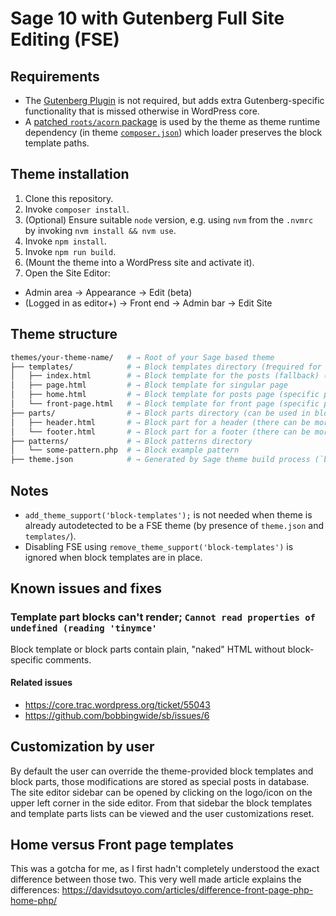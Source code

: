 # Sage 10 with Gutenberg Full Site Editing (FSE)

## Requirements

- The [Gutenberg Plugin](https://wordpress.org/plugins/gutenberg/) is not required, but adds extra Gutenberg-specific functionality that is missed otherwise in WordPress core.
- A [patched `roots/acorn` package](https://github.com/roots/acorn/pull/141) is used by the theme as theme runtime dependency (in theme [`composer.json`](https://github.com/strarsis/sage10-fse/blob/master/composer.json#L43-L49)) which loader preserves the block template paths.

## Theme installation

1. Clone this repository.
2. Invoke `composer install`.
3. (Optional) Ensure suitable `node` version, e.g. using `nvm` from the `.nvmrc` by invoking `nvm install && nvm use`.
4. Invoke `npm install`.
5. Invoke `npm run build`.
6. (Mount the theme into a WordPress site and activate it).
7. Open the Site Editor:
  - Admin area → Appearance → Edit (beta)
  - (Logged in as editor+) → Front end → Admin bar → Edit Site

## Theme structure

```sh
themes/your-theme-name/   # → Root of your Sage based theme
├── templates/            # → Block templates directory (❗required for a FSE theme (for the `index.php` inside)) (formerly named `block-templates`)
│   ├── index.html        # → Block template for the posts (fallback) (❗required for a FSE theme)
│   ├── page.html         # → Block template for singular page
│   ├── home.html         # → Block template for posts page (specific page selected as blog page)
│   └── front-page.html   # → Block template for front page (specific page selected as front page)
├── parts/                # → Block parts directory (can be used in block templates, among others) (formerly named `block-parts`)
│   ├── header.html       # → Block part for a header (there can be more headers, if needed)
│   └── footer.html       # → Block part for a footer (there can be more footers, if needed)
├── patterns/             # → Block patterns directory
│   └── some-pattern.php  # → Block example pattern
├── theme.json            # → Generated by Sage theme build process (`bud`) or directly edited (❗required for a FSE theme)
```

## Notes

- `add_theme_support('block-templates');` is not needed when theme is already autodetected to be a FSE theme (by presence of `theme.json` and `templates/`).
- Disabling FSE using `remove_theme_support('block-templates')` is ignored when block templates are in place.

## Known issues and fixes

### Template part blocks can't render; `Cannot read properties of undefined (reading 'tinymce'`

Block template or block parts contain plain, "naked" HTML without block-specific comments.

#### Related issues

- <https://core.trac.wordpress.org/ticket/55043>
- <https://github.com/bobbingwide/sb/issues/6>

## Customization by user
By default the user can override the theme-provided block templates and block parts, those modifications are stored as special posts in database.
The site editor sidebar can be opened by clicking on the logo/icon on the upper left corner in the side editor.
From that sidebar the block templates and template parts lists can be viewed and the user customizations reset.

## Home versus Front page templates
This was a gotcha for me, as I first hadn't completely understood the exact difference between those two.
This very well made article explains the differences:
https://davidsutoyo.com/articles/difference-front-page-php-home-php/
